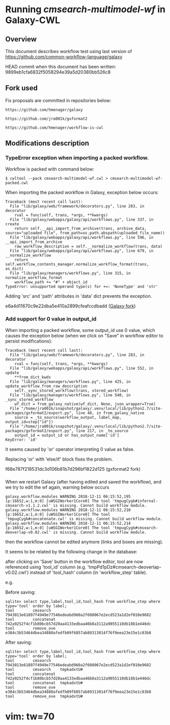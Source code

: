 # Running *cmsearch-multimodel-wf* in Galaxy-CWL

## Overview

This document describes workflow test using last version of
https://github.com/common-workflow-language/galaxy

HEAD commit when this document has been written: 9899eb1cfa6832f5058294e39a5d20380bb526c8

## Fork used

Fix proposals are committed in repositories below:

```
https://github.com/hmenager/galaxy
```

```
https://github.com/jra001k/gxformat2
```

```
https://github.com/hmenager/workflow-is-cwl
```

## Modifications description

### TypeError exception when importing a packed workflow.

Workflow is packed with command below:

```
$ cwltool --pack cmsearch-multimodel-wf.cwl > cmsearch-multimodel-wf-packed.cwl
```
 
When importing the packed workflow in Galaxy, exception below occurs:

```
Traceback (most recent call last):
  File "lib/galaxy/web/framework/decorators.py", line 283, in decorator
    rval = func(self, trans, *args, **kwargs)
  File "lib/galaxy/webapps/galaxy/api/workflows.py", line 337, in create
    return self.__api_import_from_archive(trans, archive_data, source="uploaded file", from_path=os.path.abspath(uploaded_file_name))
  File "lib/galaxy/webapps/galaxy/api/workflows.py", line 596, in __api_import_from_archive
    raw_workflow_description = self.__normalize_workflow(trans, data)
  File "lib/galaxy/webapps/galaxy/api/workflows.py", line 679, in __normalize_workflow
    return self.workflow_contents_manager.normalize_workflow_format(trans, as_dict)
  File "lib/galaxy/managers/workflows.py", line 315, in normalize_workflow_format
    workflow_path += "#" + object_id
TypeError: unsupported operand type(s) for +=: 'NoneType' and 'str'
```

Adding 'src' and 'path' attributes in 'data' dict prevents the exception.

e6a4d11670c9e22dba5e410a2899cfeafccdbadd
([Galaxy fork](https://github.com/hmenager/galaxy))

### Add support for 0 value in output_id

When importing a packed workflow, some output_id use 0 value, which
causes the exception below (when we click on "Save" in workflow editor
to persist modifications):

```
Traceback (most recent call last):
  File "lib/galaxy/web/framework/decorators.py", line 283, in decorator
    rval = func(self, trans, *args, **kwargs)
  File "lib/galaxy/webapps/galaxy/api/workflows.py", line 552, in update
    **from_dict_kwds
  File "lib/galaxy/managers/workflows.py", line 425, in update_workflow_from_raw_description
    self._sync_stored_workflow(trans, stored_workflow)
  File "lib/galaxy/managers/workflows.py", line 540, in _sync_stored_workflow
    wf_dict = from_galaxy_native(wf_dict, None, json_wrapper=True)
  File "/home/jra001k/snapshot/galaxy/.venv/local/lib/python2.7/site-packages/gxformat2/export.py", line 48, in from_galaxy_native
    source = _to_source(workflow_output, label_map, output_id=step["id"])
  File "/home/jra001k/snapshot/galaxy/.venv/local/lib/python2.7/site-packages/gxformat2/export.py", line 217, in _to_source
    output_id = output_id or has_output_name['id']
KeyError: 'id'
```

It seems caused by 'or' operator interpreting 0 value as false.

Replacing 'or' with 'else/if' block fixes the problem.

f68e787f218531dc3d106b81b7d296bf1822d125
(gxformat2 fork)

### 

When we restart Galaxy (after having edited and saved the workflow),
and we try to edit the wf again,  warning below occurs

```
galaxy.workflow.modules WARNING 2018-12-11 06:15:52,195 [p:16652,w:1,m:0] [uWSGIWorker1Core0] The tool 'tmpugCygk#infernal-cmsearch-v1.1.2.cwl' is missing. Cannot build workflow module.                                       
galaxy.workflow.modules WARNING 2018-12-11 06:15:52,210 [p:16652,w:1,m:0] [uWSGIWorker1Core0] The tool 'tmpugCygk#concatenate.cwl' is missing. Cannot build workflow module.                                                    
galaxy.workflow.modules WARNING 2018-12-11 06:15:52,214 [p:16652,w:1,m:0] [uWSGIWorker1Core0] The tool 'tmpugCygk#cmsearch-deoverlap-v0.02.cwl' is missing. Cannot build workflow module.                                       
```

then the workflow cannot be edited anymore (links and boxes are missing).

It seems to be related by the following change in the database:

after clicking on 'Save' button in the workflow editor, tool are now
referenced using 'tool_id' column (e.g.
'tmpPd1pDz#cmsearch-deoverlap-v0.02.cwl') instead of 'tool_hash'
column (in 'workflow_step' table).

e.g.

Before saving:
```
sqlite> select type,label,tool_id,tool_hash from workflow_step where type='tool' order by label; 
tool        cmsearch                7943013e61897f4949e77546edeabd960a2f608067e2ecd523a1d2ef010e9682
tool        concatenat              742a9252f4cf1b80bcb57d20aa4133edbaa46b8a3112a9055110db18b1e446dc
tool        remove_ove              e384c3b53464dbea34880afedfb09f6857ab89313014f76f9eea23e15e1c83b8
```
After saving:
```
sqlite> select type,label,tool_id,tool_hash from workflow_step where type='tool' order by label; 
tool        cmsearch                7943013e61897f4949e77546edeabd960a2f608067e2ecd523a1d2ef010e9682
tool        cmsearch    tmpkadxtU#                                                                  
tool        concatenat              742a9252f4cf1b80bcb57d20aa4133edbaa46b8a3112a9055110db18b1e446dc
tool        concatenat  tmpkadxtU#                                                                  
tool        remove_ove              e384c3b53464dbea34880afedfb09f6857ab89313014f76f9eea23e15e1c83b8
tool        remove_ove  tmpkadxtU#  
```

# vim: tw=70
